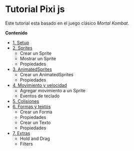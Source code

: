 # Tutorial Pixi js
Este tutorial esta basado en el juego clásico *Mortal Kombat*.

**Contenido**

- [1. Setup](https://github.com/luisemonsalve/tutorial-pixijs/tree/1-Setup)
- [2. Sprites](https://github.com/luisemonsalve/tutorial-pixijs/tree/2-Sprites)
   - Crear un Sprite
   - Mostrar un Sprite
   - Propiedades<br>
- [3. AnimatedSprites](https://github.com/luisemonsalve/tutorial-pixijs/tree/3-AnimatedSprites)<br>
   - Crear un AnimatedSprites
   - Propiedades<br>
- [4. Movimiento y velocidad](https://github.com/luisemonsalve/tutorial-pixijs/tree/4-Movimiento)<br>
   - Agregar movimiento a un Sprite
   - Eventos de teclado<br>
- [5. Colisiones](https://github.com/luisemonsalve/tutorial-pixijs/tree/5-Colisiones)<br>
- [6. Formas y textos](https://github.com/luisemonsalve/tutorial-pixijs/tree/6-FormasTextos)<br>
   - Crear un Forma
   - Propiedades
   - Crear un Texto
   - Propiedades<br>
- [7. Extras](https://github.com/luisemonsalve/tutorial-pixijs/tree/7-Extras)<br>
   - Hold and Drag
   - Filters
